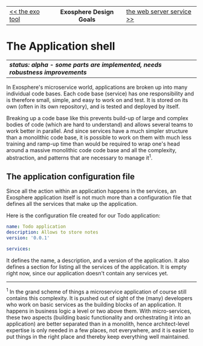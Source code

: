 <table>
  <tr>
    <td><a href="01_exo_tool.md">&lt;&lt; the exo tool</a></td>
    <th>Exosphere Design Goals</th>
    <td><a href="03_web_server.md">the web server service &gt;&gt;</a></td>
  </tr>
</table>


# The Application shell

<table>
  <tr>
    <td>
      <b><i>
      status: alpha - some parts are implemented, needs robustness improvements
      </i></b>
    </td>
  </tr>
</table>

In Exosphere's microservice world,
applications are broken up into many individual code bases.
Each code base (service) has one responsibility
and is therefore small, simple, and easy to work on and test.
It is stored on its own (often in its own repository),
and is tested and deployed by itself.

Breaking up a code base like this
prevents build-up of large and complex bodies of code (which are hard to understand)
and allows several teams to work better in parallel.
And since services have a much simpler structure than a monolithic code base,
it is possible to work on them with much less training and ramp-up time
than would be required to wrap one's head around a massive monolithic code code base
and all the complexity, abstraction, and patterns that are necessary to manage it<sup>1</sup>.


## The application configuration file

Since all the action within an application happens in the services,
an Exosphere application itself is not much more than
a configuration file that defines all the
services that make up the application.

Here is the configuration file created for our Todo application:

```yml
name: Todo application
description: Allows to store notes
version: '0.0.1'

services:
```

It defines the name, a description, and a version of the application.
It also defines a section for listing all the services of the application.
It is empty right now, since our application doesn't contain any services yet.


<hr>

<sup>1</sup>
In the grand scheme of things
a microservice application of course still contains this complexity.
It is pushed out of sight of the (many) developers who work on basic services
as the building blocks of an application.
It happens in business logic a level or two above them.
With micro-services,
these two aspects (building basic functionality and orchestrating it into an application)
are better separated than in a monolith,
hence architect-level expertise is only needed in a few places,
not everywhere,
and it is easier to put things in the right place
and thereby keep everything well maintained.
